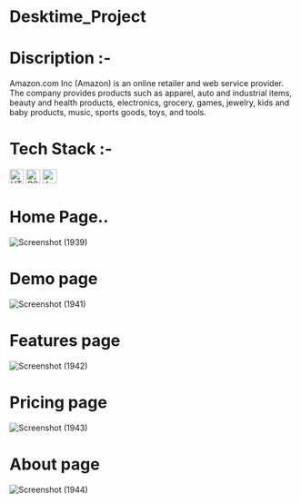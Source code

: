 # Desktime_Project

# Discription :- 
Amazon.com Inc (Amazon) is an online retailer and web service provider. The company provides products such as apparel, auto and industrial items, beauty and health products, electronics, grocery, games, jewelry, kids and baby products, music, sports goods, toys, and tools.

# Tech Stack :-

  <img src="https://img.shields.io/badge/HTML5-282C34?logo=html5&logoColor=E34F26" alt="HTML5 logo" title="HTML5" height="25" />
   <img src="https://img.shields.io/badge/CSS3-282C34?logo=css3&logoColor=1572B6" alt="CSS3 logo" title="CSS3" height="25" />
<img src="https://img.shields.io/badge/JavaScript-282C34?logo=javascript&logoColor=F7DF1E" alt="JavaScript logo" title="JavaScript" height="25" />


# Home Page..
![Screenshot (1939)](https://github.com/abhithemauryas/Amazon-clone/assets/115460755/9e05e683-840c-4172-abb5-5c1c95c76834)

# Demo page
![Screenshot (1941)](https://github.com/abhithemauryas/Amazon-clone/assets/115460755/f1bfef24-530c-42b4-b240-7c6d296f68d6)

# Features page

![Screenshot (1942)](https://github.com/abhithemauryas/Amazon-clone/assets/115460755/dd518356-0bbf-45fe-bcb9-1c7cea7161ae)

# Pricing page
![Screenshot (1943)](https://github.com/abhithemauryas/Amazon-clone/assets/115460755/a0d98bb0-6c83-4ed7-9069-f71137018f66)

# About page
![Screenshot (1944)](https://github.com/abhithemauryas/Amazon-clone/assets/115460755/197af365-5d99-4fe3-9122-cdf51f2a61c4)

